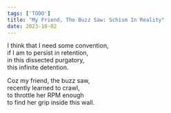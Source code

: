 ```yaml
---
tags: ['TODO']
title: "My Friend, The Buzz Saw: Schism In Reality"
date: 2023-10-02
---
```


I think that I need some convention,  
if I am to persist in retention,  
in this dissected purgatory,  
this infinite detention.

Coz my friend, the buzz saw,  
recently learned to crawl,  
to throttle her RPM enough  
to find her grip inside this wall.
